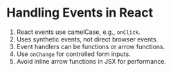 # Handling Events in React

1. React events use camelCase, e.g., `onClick`.
2. Uses synthetic events, not direct browser events.
3. Event handlers can be functions or arrow functions.
4. Use `onChange` for controlled form inputs.
5. Avoid inline arrow functions in JSX for performance.
